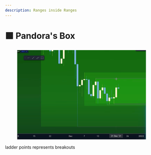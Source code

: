 ```yaml
---
description: Ranges inside Ranges
---
```


# 🟩 Pandora's Box



<figure><img src="../../.gitbook/assets/image (5) (1).png" alt=""><figcaption></figcaption></figure>

ladder points represents breakouts

